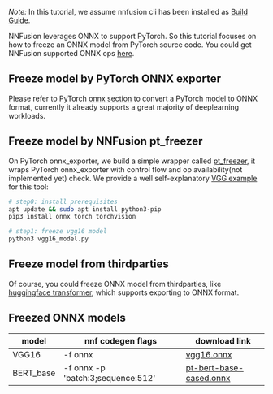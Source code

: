 *Note:* In this tutorial, we assume nnfusion cli has been installed as [Build Guide](https://github.com/microsoft/nnfusion/wiki/Build-Guide).

NNFusion leverages ONNX to support PyTorch. So this tutorial focuses on how to freeze an ONNX model from PyTorch source code. You could get NNFusion supported ONNX ops [here](https://github.com/microsoft/nnfusion/blob/master/src/nnfusion/frontend/onnx_import/ops_bridge.cpp).

## Freeze model by PyTorch ONNX exporter

Please refer to PyTorch [onnx section](https://pytorch.org/docs/stable/onnx.html) to convert a PyTorch model to ONNX format, currently it already supports a great majority of deeplearning workloads.

## Freeze model by NNFusion pt_freezer

On PyTorch onnx_exporter, we build a simple wrapper called [pt_freezer](https://github.com/microsoft/nnfusion/blob/master/models/pytorch2onnx/pytorch_freezer.py), it wraps PyTorch onnx_exporter with control flow and op availability(not implemented yet) check. We provide a well self-explanatory [VGG example](https://github.com/microsoft/nnfusion/blob/master/models/pytorch2onnx/vgg16_model.py) for this tool:

```bash
# step0: install prerequisites
apt update && sudo apt install python3-pip
pip3 install onnx torch torchvision

# step1: freeze vgg16 model
python3 vgg16_model.py
```

## Freeze model from thirdparties

Of course, you could freeze ONNX model from thirdparties, like [huggingface transformer](https://github.com/huggingface/transformers/blob/master/notebooks/04-onnx-export.ipynb), which supports exporting to ONNX format.

## Freezed ONNX models

| model         | nnf codegen flags                 | download link |
| -----------   | -----------                       | -----------   |
| VGG16         | -f onnx                           | [vgg16.onnx](https://nnfusion.blob.core.windows.net/models/onnx/vgg16.onnx) |
| BERT_base     | -f onnx -p 'batch:3;sequence:512' | [pt-bert-base-cased.onnx](https://nnfusion.blob.core.windows.net/models/onnx/bert/pt-bert-base-cased.onnx) |
